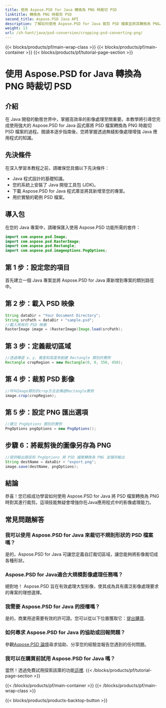 ```yaml
---
title: 使用 Aspose.PSD for Java 轉換為 PNG 時裁切 PSD
linktitle: 轉換為 PNG 時裁剪 PSD
second_title: Aspose.PSD Java API
description: 了解如何使用 Aspose.PSD for Java 裁剪 PSD 檔案並將其轉換為 PNG。透過高效的影像處理增強您的 Java 應用程式。
weight: 13
url: /zh-hant/java/psd-conversion/cropping-psd-converting-png/
---
```


{{< blocks/products/pf/main-wrap-class >}}
{{< blocks/products/pf/main-container >}}
{{< blocks/products/pf/tutorial-page-section >}}

# 使用 Aspose.PSD for Java 轉換為 PNG 時裁切 PSD

## 介紹
在 Java 開發的動態世界中，掌握高效率的影像處理至關重要。本教學將引導您完成使用強大的 Aspose.PSD for Java 函式庫將 PSD 檔案轉換為 PNG 時裁切 PSD 檔案的過程。閱讀本逐步指南後，您將掌握透過無縫影像處理增強 Java 應用程式的知識。
## 先決條件
在深入學習本教程之前，請確保您具備以下先決條件：
- Java 程式設計的基礎知識。
- 您的系統上安裝了 Java 開發工具包 (JDK)。
- 下載 Aspose.PSD for Java 程式庫並將其新增至您的專案。
- 用於實驗的範例 PSD 檔案。
## 導入包
在您的 Java 專案中，請確保匯入使用 Aspose.PSD 功能所需的套件：
```java
import com.aspose.psd.Image;
import com.aspose.psd.RasterImage;
import com.aspose.psd.Rectangle;
import com.aspose.psd.imageoptions.PngOptions;
```
## 第 1 步：設定您的項目
首先建立一個 Java 專案並將 Aspose.PSD for Java 庫新增到專案的類別路徑中。
## 第 2 步：載入 PSD 映像
```java
String dataDir = "Your Document Directory";
String srcPath = dataDir + "sample.psd";
//載入現有的 PSD 映像
RasterImage image = (RasterImage)Image.load(srcPath);
```
## 第 3 步：定義裁切區域
```java
//透過傳遞 x、y、寬度和高度來創建 Rectangle 類別的實例
Rectangle cropRegion = new Rectangle(0, 0, 350, 450);
```
## 第 4 步：裁剪 PSD 影像
```java
//呼叫Image類別的crop方法並傳遞Rectangle實例
image.crop(cropRegion);
```
## 第 5 步：設定 PNG 匯出選項
```java
//建立 PngOptions 類別的實例
PngOptions pngOptions = new PngOptions();
```
## 步驟 6：將裁剪後的圖像另存為 PNG
```java
//提供輸出路徑和 PngOptions 將 PSD 檔案轉換為 PNG 並儲存輸出
String destName = dataDir + "export.png";
image.save(destName, pngOptions);
```
## 結論
恭喜！您已經成功學習如何使用 Aspose.PSD for Java 將 PSD 檔案轉換為 PNG 時對其進行裁剪。這項技能無疑會增強你在Java應用程式中的影像處理能力。
## 常見問題解答
### 我可以使用 Aspose.PSD for Java 來裁切不規則形狀的 PSD 檔案嗎？
是的，Aspose.PSD for Java 可讓您定義自訂裁切區域，讓您能夠將影像裁切成各種形狀。
### Aspose.PSD for Java適合大規模影像處理任務嗎？
絕對地！ Aspose.PSD 旨在有效處理大型影像，使其成為具有廣泛影像處理要求的專案的理想選擇。
### 我需要 Aspose.PSD for Java 的授權嗎？
是的，商業用途需要有效的許可證。您可以從以下位置獲取它：[提出購買](https://purchase.aspose.com/buy).
### 如何尋求 Aspose.PSD for Java 的協助或回報問題？
參觀[Aspose.PSD 論壇](https://forum.aspose.com/c/psd/34)尋求協助、分享您的經驗並報告您遇到的任何問題。
### 我可以在購買前試用 Aspose.PSD for Java 嗎？
當然！透過免費試用探索該庫的功能[這裡](https://releases.aspose.com/).
{{< /blocks/products/pf/tutorial-page-section >}}

{{< /blocks/products/pf/main-container >}}
{{< /blocks/products/pf/main-wrap-class >}}

{{< blocks/products/products-backtop-button >}}
